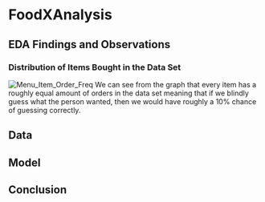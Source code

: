 # FoodXAnalysis
## EDA Findings and Observations
### Distribution of Items Bought in the Data Set
![Menu_Item_Order_Freq](https://github.com/andylam20/FoodXAnalysis/assets/105662876/bf9a6b9d-7c15-43ec-887c-534095641646)
We can see from the graph that every item has a roughly equal amount of orders in the data set meaning that if we blindly guess what the person wanted, then we would have roughly a 10% chance of guessing correctly.
## Data 
## Model
## Conclusion
